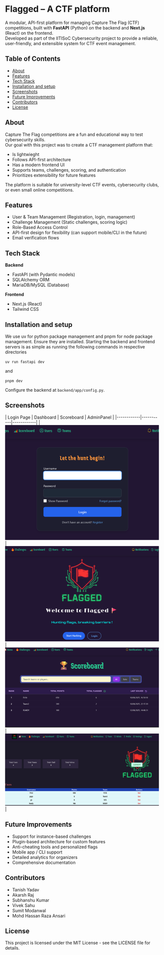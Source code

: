 # Flagged – A CTF platform

A modular, API-first platform for managing Capture The Flag (CTF) competitions, built with **FastAPI** (Python) on the backend and **Next.js** (React) on the frontend.  
Developed as part of the IITISoC Cybersecurity project to provide a reliable, user-friendly, and extensible system for CTF event management.


## Table of Contents
- [About](#about)
- [Features](#features)
- [Tech Stack](#tech-stack)
- [Installation and setup](#installation-and-setup)
- [Screenshots](#screenshots)
- [Future Improvements](#future-improvements)
- [Contributors](#contributors)
- [License](#license)


## About <a name="about"></a>

Capture The Flag competitions are a fun and educational way to test cybersecurity skills.  
Our goal with this project was to create a CTF management platform that:
- Is lightwieght
- Follows API-first architecture
- Has a modern frontend UI
- Supports teams, challenges, scoring, and authentication
- Prioritizes extensibility for future features

The platform is suitable for university-level CTF events, cybersecurity clubs, or even small online competitions.


## Features <a name="features"></a>

- User & Team Management (Registration, login, management)
- Challenge Management (Static challenges, scoring logic)
- Role-Based Access Control
- API-first design for flexibility (can support mobile/CLI in the future)
- Email verification flows


## Tech Stack <a name="tech-stack"></a>

**Backend**
- FastAPI (with Pydantic models)
- SQLAlchemy ORM
- MariaDB/MySQL (Database)

**Frontend**
- Next.js (React)
- Tailwind CSS


## Installation and setup <a name="installation-and-setup"></a>

We use uv for python package management and pnpm for node package management. Ensure they are installed. Starting the backend and frontend servers is as simple as running the following commands in respective directories

`uv run fastapi dev`

and

`pnpm dev`

Configure the backend at `backend/app/config.py`.


## Screenshots <a name="screenshots"></a>

| Login Page | Dashboard | Scoreboard | AdminPanel |
|------------|-----------|------------|
| ![Login](gallery/Login.png) | ![Dashboard](gallery/dashboard.png) | ![Scoreboard](gallery/scoreboard.png) |  ![AdminPanel](gallery/AdminPanel.png) |


## Future Improvements <a name="future-improvements"></a>

- Support for instance-based challenges
- Plugin-based architecture for custom features
- Anti-cheating tools and personalized flags
- Mobile app / CLI support
- Detailed analytics for organizers
- Comprehensive documentation


## Contributors <a name="contributors"></a>

- Tanish Yadav
- Akarsh Raj
- Subhanshu Kumar
- Vivek Sahu
- Sumit Modanwal
- Mohd Hassan Raza Ansari


## License <a name="license"></a>

This project is licensed under the MIT License - see the LICENSE file for details.
